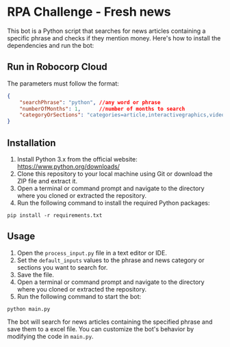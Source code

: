 # RPA Challenge - Fresh news

This bot is a Python script that searches for news articles containing a specific phrase and checks if they mention money. Here's how to install the dependencies and run the bot:

## Run in Robocorp Cloud

The parameters must follow the format:

```json
{
    "searchPhrase": "python", //any word or phrase
    "numberOfMonths": 1,      //number of months to search
    "categoryOrSections": "categories=article,interactivegraphics,video;sections=business,opinion,arts"
}

```

## Installation

1. Install Python 3.x from the official website: https://www.python.org/downloads/
2. Clone this repository to your local machine using Git or download the ZIP file and extract it.
3. Open a terminal or command prompt and navigate to the directory where you cloned or extracted the repository.
4. Run the following command to install the required Python packages:

```
pip install -r requirements.txt
```

## Usage

1. Open the `process_input.py` file in a text editor or IDE.
2. Set the `default_inputs` values to the phrase and news category or sections you want to search for.
3. Save the file.
4. Open a terminal or command prompt and navigate to the directory where you cloned or extracted the repository.
5. Run the following command to start the bot:

```
python main.py
```

The bot will search for news articles containing the specified phrase and save them to a excel file. You can customize the bot's behavior by modifying the code in `main.py`.
